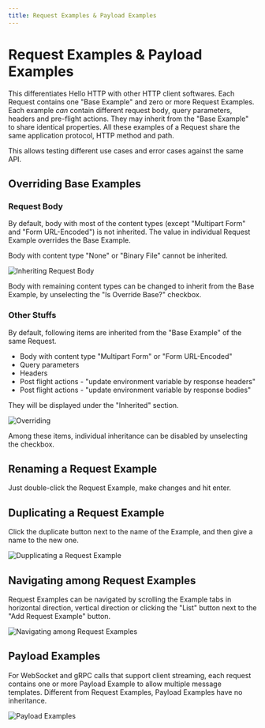 ```yaml
---
title: Request Examples & Payload Examples
---
```


# Request Examples & Payload Examples

This differentiates Hello HTTP with other HTTP client softwares. Each Request contains one "Base Example" and zero or more Request Examples.
Each example *can* contain different request body, query parameters, headers and pre-flight actions. They may inherit
from the "Base Example" to share identical properties. All these examples of a Request share the same application
protocol, HTTP method and path. 

This allows testing different use cases and error cases against the same API. 

## Overriding Base Examples

### Request Body

By default, body with most of the content types (except "Multipart Form" and "Form URL-Encoded") is not inherited. The
value in individual Request Example overrides the Base Example.

Body with content type "None" or "Binary File" cannot be inherited.

![Inheriting Request Body](../inherit-request-body.png)

Body with remaining content types can be changed to inherit from the Base Example, by unselecting the
"Is Override Base?" checkbox.

### Other Stuffs

By default, following items are inherited from the "Base Example" of the same Request.
- Body with content type "Multipart Form" or "Form URL-Encoded"
- Query parameters
- Headers
- Post flight actions - "update environment variable by response headers"
- Post flight actions - "update environment variable by response bodies"

They will be displayed under the "Inherited" section.

![Overriding](../example-override1.png)

Among these items, individual inheritance can be disabled by unselecting the checkbox.

## Renaming a Request Example
Just double-click the Request Example, make changes and hit enter.

## Duplicating a Request Example
Click the duplicate button next to the name of the Example, and then give a name to the new one.

![Dupplicating a Request Example](../duplicate-request-example.gif)

## Navigating among Request Examples
Request Examples can be navigated by scrolling the Example tabs in horizontal direction, vertical direction or clicking the "List" button next to the "Add Request Example" button.

![Navigating among Request Examples](../navigate-request-examples.gif)

## Payload Examples

For WebSocket and gRPC calls that support client streaming, each request contains one or more Payload Example to allow
multiple message templates. Different from Request Examples, Payload Examples have no inheritance.

![Payload Examples](../payload-examples.png)
